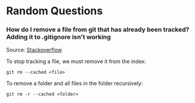 # Random Questions

### How do I remove a file from git that has already been tracked? Adding it to .gitignore isn't working

Source: [Stackoverflow](https://stackoverflow.com/questions/1274057/how-do-i-make-git-forget-about-a-file-that-was-tracked-but-is-now-in-gitignore)

To stop tracking a file, we must remove it from the index:

`git rm --cached <file>`

To remove a folder and all files in the folder recursively:

`git rm -r --cached <folder>`

